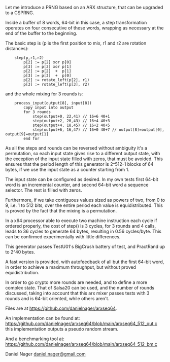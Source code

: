 Let me introduce a PRNG based on an ARX structure, that can be upgraded to a CSPRNG. 

Inside a buffer of 8 words, 64-bit in this case, a step transformation operates on four consecutive of these words, wrapping as necessary at the end of the buffer to the beginning.

The basic step is (p is the first position to mix, r1 and r2 are rotation distances):

        step(p,r1,r2) 
            p[2] := p[2] xor p[0]
            p[3] := p[3] xor p[1]
            p[2] := p[2]  +  p[1]
            p[3] := p[3]  +  p[0]
            p[2] := rotate_left(p[2], r1)
            p[3] := rotate_left(p[3], r2)

and the whole mixing for 3 rounds is:

        process_input(output[8], input[8])
            copy input into output
            for 3 rounds
                step(output+0, 22,41) // 16+6 40+1
                step(output+2, 20,43) // 16+4 40+3
                step(output+4, 18,45) // 16+2 40+5
                step(output+6, 16,47) // 16+0 40+7 // output[8]=output[0], output[9]=output[1]
            end for

As all the steps and rounds can be reversed without ambiguity it's a permutation, so each input state gives rise to a different output state, with the exception of the input state filled with zeros, that must be avoided. This ensures that the period length of this generator is 2^512-1 blocks of 64 bytes, if we use the input state as a counter starting from 1.

The input state can be configured as desired. In my own tests first 64-bit word is an incremental counter, and second 64-bit word a sequence selector. The rest is filled with zeros.

Furthermore, if we take contiguous values sized as powers of two, from 0 to 9, i.e. 1 to 512 bits, over the entire period each value is equidistributed. This is proved by the fact that the mixing is a permutation.

In a x64 processor able to execute two machine instruction each cycle if ordered properly, the cost of step() is 3 cycles, for 3 rounds and 4 calls, leads to 36 cycles to generate 64 bytes, resulting in 0.56 cycles/byte. This can be confirmed experimentally with little differences.

This generator passes TestU01's BigCrush battery of test, and PractRand up to 2^40 bytes.

A fast version is provided, with autofeedback of all but the first 64-bit word, in order to achieve a maximum throughput, but without proved equidistribution.

In order to go crypto more rounds are needed, and to define a more complex state. That of Salsa20 can be used, and the number of rounds discussed, taking into account that this arx mixer passes tests with 3 rounds and is 64-bit oriented, while others aren't.

Files are at <https://github.com/danielnager/arxseq64>. 

An implementation can be found at:
<https://github.com/danielnager/arxseq64/blob/main/arxseq64_512_out.c> 
this implementation outputs a pseudo random stream.

And a benchmarking tool at:
<https://github.com/danielnager/arxseq64/blob/main/arxseq64_512_bm.c>


Daniel Nager
daniel.nager@gmail.com




